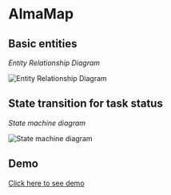 # AlmaMap

## Basic entities

*Entity Relationship Diagram*  

![Entity Relationship Diagram](static/img/OpenPlan_ERD.svg)

## State transition for task status

*State machine diagram*  

![State machine diagram](static/img/Task_status_SMD.svg)

## Demo

[Click here to see demo](https://openplan-i4rimw5qwq-de.a.run.app)
